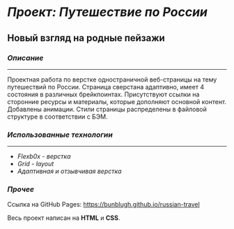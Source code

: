 # ***Проект: Путешествие по России***
## **Новый взгляд на родные пейзажи**

### *Описание*
---
Проектная работа по верстке одностраничной веб-страницы на тему путешествий по России. Страница сверстана адаптивно, имеет 4 состояния в различных брейкпоинтах. Присутствуют ссылки на сторонние ресурсы и материалы, которые дополняют основной контент. Добавлены анимации. Стили страницы распределены в файловой структуре в соответствии с БЭМ.

### *Использованные технологии*
---
* *Flexb0x - верстка*
* *Grid - layout*
* *Адаптивная и отзывчивая верстка*
### *Прочее*
Ссылка на GitHub Pages: https://bunblugh.github.io/russian-travel

Весь проект написан на **HTML** и **CSS**.
